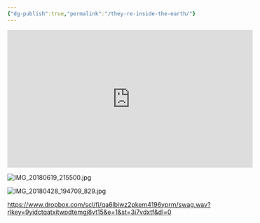 ```yaml
---
{"dg-publish":true,"permalink":"/they-re-inside-the-earth/"}
---
```


<iframe width="560" height="315" src="https://www.youtube.com/embed/_cEUTbvyyEo?si=7WU0VPvXGQqUKDGR" title="YouTube video player" frameborder="0" allow="accelerometer; autoplay; clipboard-write; encrypted-media; gyroscope; picture-in-picture; web-share" referrerpolicy="strict-origin-when-cross-origin" allowfullscreen></iframe>

![IMG_20180619_215500.jpg](/img/user/images/IMG_20180619_215500.jpg)

![IMG_20180428_194709_829.jpg](/img/user/images/IMG_20180428_194709_829.jpg)

https://www.dropbox.com/scl/fi/qa6lbiwz2pkem4196yprm/swag.wav?rlkey=9yidctqatxitwpdtemgj8vt15&e=1&st=3i7vdxtf&dl=0


